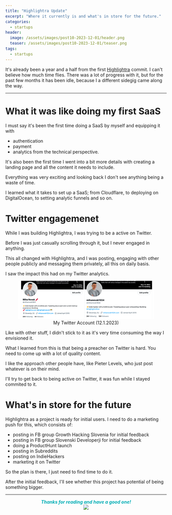 ```yaml
---
title: "Highlightra Update"
excerpt: "Where it currently is and what's in store for the future."
categories:
  - startups
header:
  image: /assets/images/post10-2023-12-01/header.png
  teaser: /assets/images/post10-2023-12-01/teaser.png
tags:
  - startups
---
```


It's already been a year and a half from the first <a href="/portfolio/highlightra">Highlightra</a> commit.
I can't believe how much time flies. There was a lot of progress with it, but for the past few months it has been idle,
because I a different sidegig came along the way.

---

# What it was like doing my first SaaS

I must say it's been the first time doing a SaaS by myself and equipping it with
- authentication
- payment
- analytics
from the technical perspective.

It's also been the first time I went into a bit more details with creating a landing page and all the content it needs to include.

Everything was very exciting and looking back I don't see anything being a waste of time.

I learned what it takes to set up a SaaS; from Cloudflare, to deploying on DigitalOcean, to setting analytic funnels and so on.

# Twitter engagemenet

While I was building Highlightra, I was trying to be a active on Twitter.

Before I was just casually scrolling through it, but I never engaged in anything.

This all changed with Highlightra, and I was posting, engaging with other people publicly and messaging them privately, all this on daily basis.

I saw the impact this had on my Twitter analytics.

<figure class="align-center">
    <center>
    <img src="/assets/images/post10-2023-12-01/twitterAccount.png"/>
    <figcaption style="text-align:center">My Twitter Account (12.1.2023)</figcaption>
  </center>
</figure>

Like with other stuff, I didn't stick to it as it's very time consuming the way I envisioned it.

What I learned from this is that being a preacher on Twitter is hard. You need to come up with a lot of quality content.

I like the approach other people have, like Pieter Levels, who just post whatever is on their mind.

I'll try to get back to being active on Twitter, it was fun while I stayed commited to it.

# What's in store for the future

Highlightra as a project is ready for initial users. 
I need to do a marketing push for this, which consists of:
- posting in FB group Growth Hacking Slovenia for initial feedback
- posting in FB group Slovenski Developerji for initial feedback
- doing a ProductHunt launch
- posting in Subreddits
- posting on IndieHackers
- marketing it on Twitter

So the plan is there, I just need to find time to do it.

After the initial feedback, I'll see whether this project has potential of being something bigger.

---

<center style="color:#00adb5"><b><i>Thanks for reading and have a good one!</i></b></center> 
<center><img width="400px" src="https://media4.giphy.com/media/kaBU6pgv0OsPHz2yxy/giphy.gif?cid=790b7611ff1489fa62015d242fceae34e09aa98e9f596fdd&rid=giphy.gif&ct=g"/></center>